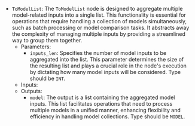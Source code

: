 - `ToModelList`: The `ToModelList` node is designed to aggregate multiple model-related inputs into a single list. This functionality is essential for operations that require handling a collection of models simultaneously, such as batch processing or model comparison tasks. It abstracts away the complexity of managing multiple inputs by providing a streamlined way to group them together.
    - Parameters:
        - `inputs_len`: Specifies the number of model inputs to be aggregated into the list. This parameter determines the size of the resulting list and plays a crucial role in the node's execution by dictating how many model inputs will be considered. Type should be `INT`.
    - Inputs:
    - Outputs:
        - `model`: The output is a list containing the aggregated model inputs. This list facilitates operations that need to process multiple models in a unified manner, enhancing flexibility and efficiency in handling model collections. Type should be `MODEL`.
